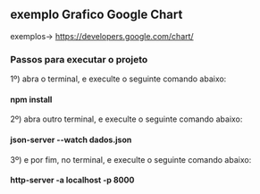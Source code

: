## exemplo Grafico Google Chart

 exemplos-> https://developers.google.com/chart/


### Passos para executar o projeto

1º) abra o terminal, e execulte o seguinte comando abaixo:

#### npm install

2º) abra outro terminal, e execulte o seguinte comando abaixo:

#### json-server --watch dados.json

3º) e por fim, no terminal, e execulte o seguinte comando abaixo:

#### http-server -a localhost -p 8000


